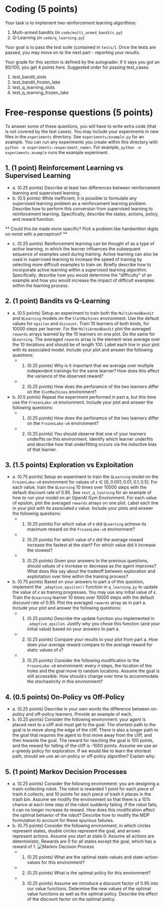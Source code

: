 # Coding (5 points)

Your task is to implement two reinforcement learning algorithms:

1.  Multi-armed bandits (in `code/multi_armed_bandits.py`)
1.  Q-Learning (in `code/q_learning.py`)

Your goal is to pass the test suite (contained in `tests/`). Once the tests are passed, you
may move on to the next part - reporting your results.

Your grade for this section is defined by the autograder. If it says you got an 80/100,
you get 4 points here. Suggested order for passing test_cases:

1. test_bandit_slots
2073. test_bandit_frozen_lake
3. test_q_learning_slots
4. test_q_learning_frozen_lake


# Free-response questions (5 points)
To answer some of these questions, you will have to write extra code (that is not covered by the test cases). You may include your experiments in new files in the `experiments` directory. See `experiments/example.py` for an example. You can run any experiments you create within this directory with `python -m experiments.<experiment_name>`. For example, `python -m experiments.example` runs the example experiment.

## 1. (1 point) Reinforcement Learning vs Supervised Learning
   - a. (0.25 points) Describe at least two differences between reinforcement learning and supervised learning.
   - b. (0.5 points) While inefficient, it is possible to formulate any supervised learning problem as a reinforcement learning problem. Describe how to perform this conversion from supervised learning to reinforcement learning. Specifically, describe the states, actions, policy, and reward function.

   ** Could this be made more specific? Pick a problem like handwritten digits on mnist with a perceptron? **

   - c. (0.25 points) Reinforcement learning can be thought of as a type of _active_ learning, in which the learner influences the subsequent sequence of examples used during training. Active learning can also be used in supervised learning to increase the speed of training by selecting more difficult examples to train on. Briefly describe how to incorporate active learning within a supervised learning algorithm. Specifically, describe how you would determine the "difficulty" of an example and how you would increase the impact of difficult examples within the learning process.

## 2. (1 point) Bandits vs Q-Learning
   - a. (0.5 points) Setup an experiment to train both the `MultiArmedBandit` and `QLearning` models on the `SlotMachines` environment. Use the default values for `epsilon` and `discount`. Train 10 learners of both kinds, for 10000 steps per learner. For the `MultiArmedBandit`  plot the averaged `rewards` arrays learned by the 10 learners on one plot. Do the same for `QLearning`. The averaged `rewards` array is the element-wise average over the 10 iterations and should be of length 100. Label each line in your plot with its associated model. Include your plot and answer the following questions:
      - 1. (0.25 points) Why is it important that we average over multiple independent trainings for the same learner? How does this affect the variance of the observed reward?
      - 2. (0.25 points) How does the perforamce of the two learners differ on the `SlotMachines` environment?
   - b. (0.5 points) Repeat the experiment performed in part a, but this time use the `FrozenLake-v0` environment. Include your plot and answer the following questions:
      - 1. (0.25 points) How does the perforamce of the two learners differ on the `FrozenLake-v0` environment?
      - 2. (0.25 points) You should observe that one of your learners underfits on this environment. Identify which learner underfits and describe how that underfitting occurs via the inductive bias of that learner.

## 3. (1.5 points) Exploration vs Exploitation
   - a. (0.75 points) Setup an experiment to train the `QLearning` model on the `FrozenLake-v0` environment for values of $\epsilon \in [0, 0.001, 0.01, 0.1, 0.5]$. For each value, train the `QLearning` 10 times over 10000 steps with the default discount rate of 0.95. See `test_q_learning` for an example of how to run your model on an OpenAI Gym Environment. For each value of epsilon, plot the averaged `rewards` arrays on one plot. Label each line in your plot with its associated $\epsilon$ value. Include your plots and answer the following questions:
      - 1. (0.25 points) For which value of $\epsilon$ did `QLearning` achieve its maximum reward on the `FrozenLake-v0` environment?
      - 2. (0.25 points) For which value of $\epsilon$ did the average reward increase the fastest at the start? For which value did it increase the slowest?
      - 3. (0.25 points) Given your answers to the previous questions, should values of $\epsilon$ increase or decrease as the agent improves? What does this say about the tradeoff between exploration and exploitation over time within the training process?
   - b. (0.75 points) Based on your answers to part a of this question, implement the `_adaptive_epsilon()` function in `q_learning.py` to update the value of $\epsilon$ as training progresses. You may use any initial value of $\epsilon$. Train the `QLearning` learner 10 times over 10000 steps with the default discount rate of 0.95. Plot the averaged `rewards` array as in part a. Include your plot and answer the following questions:
      - 1. (0.25 points) Describe the update function you implemented in `_adaptive_epsilon`. Justify why you chose this function (and your initial value) based on your answers to part a.
      - 2. (0.25 points) Compare your results to your plot from part a. How does your average reward compare to the average reward for static values of $\epsilon$?
      - 3. (0.25 points) Consider the following modification to the `FrozenLake-v0` environment: every $n$ steps, the location of the holes and the goal move to random locations. Assume the goal is still accessible. How should $\epsilon$ change over time to accommodate the stochasticity in this environment?

## 4. (0.5 points) On-Policy vs Off-Policy
   - a. (0.25 points) Describe in your own words the difference between on-policy and off-policy learners. Provide an example of each.
   - b. (0.25 points) Consider the following environment: your agent is placed next to a cliff and must get to the goal. The shortest path to the goal is to move along the edge of the cliff. There is also a longer path to the goal that requires the agent to first move away from the cliff, and then towards the goal. The reward for reaching the goal is 100 points, and the reward for falling of the cliff is -1000 points. Assume we use an $\epsilon$-greedy policy for exploration. If we would like to learn the shortest path, should we use an on-policy or off-policy algorithm? Explain why.

## 5. (1 point) Markov Decision Processes
   - a. (0.25 points) Consider the following environment: you are designing a trash-collecting robot. The robot is rewarded 1 point for each piece of trash it collects, and 10 points for each piece of trash it places in the trash bin. Assume we modify the environment so that there is a 10% chance at each time step of the robot suddenly failing. If the robot fails, it can no longer increase its reward. How does this modification affect the optimal behavior of the robot? Describe how to modify the MDP formulation to account for these spurious failures.
   - b. (0.75 points) Consider the following environment, in which circles represent states, double circles represent the goal, and arrows represent actions. Assume you start at state 0. Assume all actions are deterministic. Rewards are 0 for all states except the goal, which has a reward of 1.
      ![Markov Decision Process](https://github.com/NUCS349/hw8-reinforcement-learning-maxrmorrison/blob/master/images/mdp.png "Markov Decision Process")
      - 1. (0.25 points) What are the optimal state-values and state-action-values for this environment?
      - 2. (0.25 points) What is the optimal policy for this environment?
      - 3. (0.25 points) Assume we introduce a discount factor of 0.95 into our value functions. Determine the new values of the optimal value functions as well as the optimal policy. Describe the effect of the discount factor on the optimal policy.
